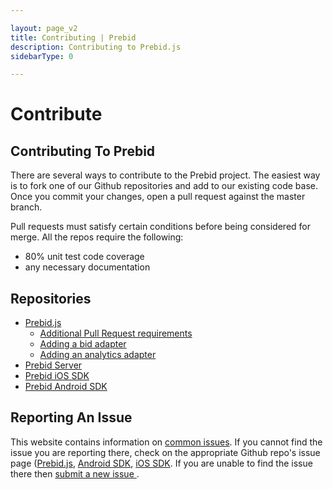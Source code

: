 ```yaml
---

layout: page_v2
title: Contributing | Prebid
description: Contributing to Prebid.js
sidebarType: 0

---
```


# Contribute

## Contributing To Prebid

There are several ways to contribute to the Prebid project. The easiest way is to fork one of our Github repositories and add to our existing code base. Once you commit your changes, open a pull request against the master branch.

Pull requests must satisfy certain conditions before being considered for merge. All the repos require the following:

+ 80% unit test code coverage
+ any necessary documentation

## Repositories

* [Prebid.js](https://github.com/prebid/Prebid.js)
    * [Additional Pull Request requirements](https://github.com/prebid/Prebid.js/blob/master/PR_REVIEW.md)
    * [Adding a bid adapter]({{site.baseurl}}/dev-docs/bidder-adaptor.html)
    * [Adding an analytics adapter]({{site.baseurl}}/dev-docs/integrate-with-the-prebid-analytics-api.html)
* [Prebid Server](https://github.com/prebid/prebid-server)
* [Prebid iOS SDK](https://github.com/prebid/prebid-mobile-ios)
* [Prebid Android SDK](https://github.com/prebid/prebid-mobile-android)


## Reporting An Issue

This website contains information on <a href="/dev-docs/common-issues.html" title="Common Issues">common issues</a>. If you cannot find the issue you are reporting there, check on the appropriate Github repo's issue page ([Prebid.js](https://github.com/prebid/Prebid.js/issues), [Android SDK](https://github.com/prebid/prebid-mobile-android/issues), [iOS SDK](https://github.com/prebid/prebid-mobile-ios/issues). If you are unable to find the issue there then <a href="https://github.com/prebid/Prebid.js/issues/new" title="Report a new issue">submit a new issue </a>.
